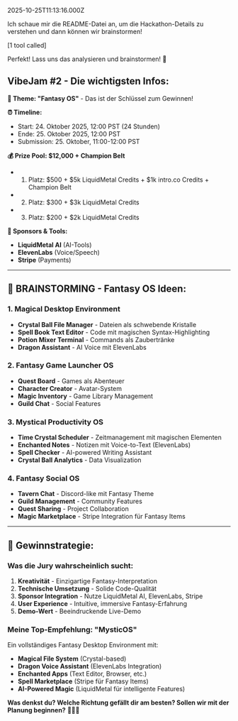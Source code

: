 2025-10-25T11:13:16.000Z

Ich schaue mir die README-Datei an, um die Hackathon-Details zu verstehen und dann können wir brainstormen!


[1 tool called]

Perfekt! Lass uns das analysieren und brainstormen! 🚀

## **VibeJam #2 - Die wichtigsten Infos:**

**🎯 Theme: "Fantasy OS"** - Das ist der Schlüssel zum Gewinnen!

**⏰ Timeline:**
- Start: 24. Oktober 2025, 12:00 PST (24 Stunden)
- Ende: 25. Oktober 2025, 12:00 PST
- Submission: 25. Oktober, 11:00-12:00 PST

**💰 Prize Pool: $12,000 + Champion Belt**
- 1. Platz: $500 + $5k LiquidMetal Credits + $1k intro.co Credits + Champion Belt
- 2. Platz: $300 + $3k LiquidMetal Credits  
- 3. Platz: $200 + $2k LiquidMetal Credits

**🔧 Sponsors & Tools:**
- **LiquidMetal AI** (AI-Tools)
- **ElevenLabs** (Voice/Speech)
- **Stripe** (Payments)

---

## **🧠 BRAINSTORMING - Fantasy OS Ideen:**

### **1. Magical Desktop Environment**
- **Crystal Ball File Manager** - Dateien als schwebende Kristalle
- **Spell Book Text Editor** - Code mit magischen Syntax-Highlighting
- **Potion Mixer Terminal** - Commands als Zaubertränke
- **Dragon Assistant** - AI Voice mit ElevenLabs

### **2. Fantasy Game Launcher OS**
- **Quest Board** - Games als Abenteuer
- **Character Creator** - Avatar-System
- **Magic Inventory** - Game Library Management
- **Guild Chat** - Social Features

### **3. Mystical Productivity OS**
- **Time Crystal Scheduler** - Zeitmanagement mit magischen Elementen
- **Enchanted Notes** - Notizen mit Voice-to-Text (ElevenLabs)
- **Spell Checker** - AI-powered Writing Assistant
- **Crystal Ball Analytics** - Data Visualization

### **4. Fantasy Social OS**
- **Tavern Chat** - Discord-like mit Fantasy Theme
- **Guild Management** - Community Features
- **Quest Sharing** - Project Collaboration
- **Magic Marketplace** - Stripe Integration für Fantasy Items

---

## **🎯 Gewinnstrategie:**

### **Was die Jury wahrscheinlich sucht:**
1. **Kreativität** - Einzigartige Fantasy-Interpretation
2. **Technische Umsetzung** - Solide Code-Qualität
3. **Sponsor Integration** - Nutze LiquidMetal AI, ElevenLabs, Stripe
4. **User Experience** - Intuitive, immersive Fantasy-Erfahrung
5. **Demo-Wert** - Beeindruckende Live-Demo

### **Meine Top-Empfehlung: "MysticOS"**
Ein vollständiges Fantasy Desktop Environment mit:
- **Magical File System** (Crystal-based)
- **Dragon Voice Assistant** (ElevenLabs Integration)
- **Enchanted Apps** (Text Editor, Browser, etc.)
- **Spell Marketplace** (Stripe für Fantasy Items)
- **AI-Powered Magic** (LiquidMetal für intelligente Features)

**Was denkst du? Welche Richtung gefällt dir am besten? Sollen wir mit der Planung beginnen?** 🧙‍♂️✨

